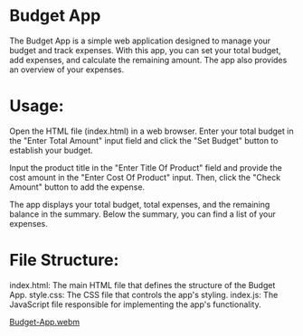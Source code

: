 # Budget App
The Budget App is a simple web application designed to manage your budget and track expenses. With this app, you can set your total budget, add expenses, and calculate the remaining amount. The app also provides an overview of your expenses.

# Usage:

Open the HTML file (index.html) in a web browser.
Enter your total budget in the "Enter Total Amount" input field and click the "Set Budget" button to establish your budget.

Input the product title in the "Enter Title Of Product" field and provide the cost amount in the "Enter Cost Of Product" input. Then, click the "Check Amount" button to add the expense.

The app displays your total budget, total expenses, and the remaining balance in the summary.
Below the summary, you can find a list of your expenses.

# File Structure:

index.html: The main HTML file that defines the structure of the Budget App.
style.css: The CSS file that controls the app's styling.
index.js: The JavaScript file responsible for implementing the app's functionality.

[Budget-App.webm](https://github.com/Pflasterlix/Budget-App/assets/135116915/ab85d996-bf15-49c9-b77f-5f9c4789207b)
